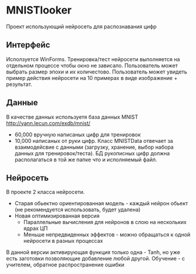 # MNISTlooker
Проект использующий нейросеть для распознавания цифр

## Интерфейс
Исползуется WinForms. Тренировка/тест нейросети выполняется на отдельном процессе чтобы окно не зависало. Пользователь может выбрать 
размер эпохи и их количестово. Пользователь может увидеть пример действия нейросети на 10 примерах в виде изображение + результат.

## Данные
В качестве данных используетя база данных MNIST http://yann.lecun.com/exdb/mnist/
  * 60,000 вручную написаных цифр для тренировок
  * 10,000 написаных от руки цифр. 
Класс MNISTData отвечает за взаимодейсвие с данными (загрузку, хранение, выбор набора данных для тренировок/теста). БД рукописных цифр 
должна располагаться в той же папке что и исполняемый файл.

## Нейросеть
В проекте 2 класса нейросети.
  * Старая обьектно ориентированная модель - каждый нейрон обьект (не рекомендуется использовать, будет удалена)
  * Новая оптимизированная версия
    * Параллельные вычисления для нейронов в слою на нескольких ядрах ЦП
    * Меньше непредвиденных эффектов - можно обращаться к одной нейросети в разных процессах
    
В данной версии активирующая функция только одна - Tanh, но уже есть заготовки позволяющие добавление любой другой.
Обучение - с учителем, обратное распространение ошибки 

